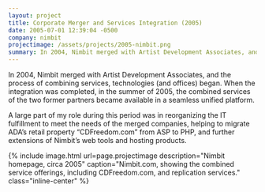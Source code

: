 ```yaml
---
layout: project
title: Corporate Merger and Services Integration (2005)
date: 2005-07-01 12:39:04 -0500
company: nimbit
projectimage: /assets/projects/2005-nimbit.png
summary: In 2004, Nimbit merged with Artist Development Associates, and the process of combining services, technologies (and offices) began. When the integration was completed, in the summer of 2005, the combined services of the two former partners became available in a seamless unified platform.
---
```

In 2004, Nimbit merged with Artist Development Associates, and the process of combining services, technologies (and offices) began. When the integration was completed, in the summer of 2005, the combined services of the two former partners became available in a seamless unified platform.

A large part of my role during this period was in reorganizing the IT fulfillment to meet the needs of the merged companies, helping to migrate ADA’s retail property “CDFreedom.com” from ASP to PHP, and further extensions of Nimbit’s web tools and hosting products.

{% include image.html url=page.projectimage description="Nimbit homepage, circa 2005" caption="Nimbit.com, showing the combined service offerings, including CDFreedom.com, and replication services." class="inline-center" %}